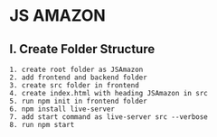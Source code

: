 # JS AMAZON

## I. Create Folder Structure
    1. create root folder as JSAmazon
    2. add frontend and backend folder
    3. create src folder in frontend
    4. create index.html with heading JSAmazon in src
    5. run npm init in frontend folder
    6. npm install live-server
    7. add start command as live-server src --verbose
    8. run npm start
